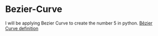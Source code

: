 # Bezier-Curve
I will be applying Bezier Curve to create the number 5 in python.
<a href="https://en.wikipedia.org/wiki/Bézier_curve"> B&#234;zier Curve definition </a>
